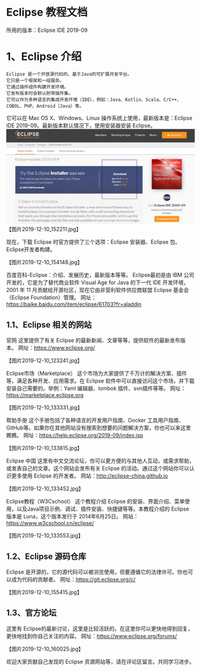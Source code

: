 # Eclipse 教程文档
所用的版本：Eclipse IDE 2019-09
# 1、Eclipse 介绍

    Eclipse 是一个开放源代码的、基于Java的可扩展开发平台。
    它只是一个框架和一组服务。
    它通过插件组件构建开发环境。
    它发布版本时会默认附带插件集。
    它可以作为多种语言的集成开发环境（IDE），例如：Java、Kotlin、Scala、C/C++、COBOL、PHP、Android（Java）等。

它可以在 Mac OS X、Windows、Linux 操作系统上使用，最新版本是：Eclipse IDE 2019-09。最新版本默认情况下，使用安装器安装 Eclipse。
![image](https://github.com/jijicai/IT-Document/blob/master/002教程文档/Eclipse/img/01/2019-12-10_152211.jpg)
【图片2019-12-10_152211.jpg】

现在，下载 Eclipse 时官方提供了三个选项：Eclipse 安装器、Eclipse 包、Eclipse开发者构建。

【图片2019-12-10_154148.jpg】

百度百科-Eclipse：介绍、发展历史，最新版本等等。
Eclipse最初是由 IBM 公司开发的，它是为了替代商业软件 Visual Age for Java 的下一代 IDE 开发环境，2001 年 11 月贡献给开源社区，现在它由非营利软件供应商联盟 Eclipse 基金会（Eclipse Foundation）管理。
网址：https://baike.baidu.com/item/eclipse/61703?fr=aladdin

## 1.1、Eclipse 相关的网站

官网
这里提供了有关 Eclipse 的最新新闻、文章等等，提供软件的最新发布版本。
网址：https://www.eclipse.org/

【图片2019-12-10_123241.jpg】

Eclipse市场（Marketplace）
这个市场为大家提供了千万计的解决方案、插件等，满足各种开发、应用需求。在 Eclipse 软件中可以直接访问这个市场，并下载安装自己需要的。举例：Yaml 编辑器、lombok 插件、svn插件等等。
网址：https://marketplace.eclipse.org

【图片2019-12-10_133331.jpg】

帮助手册
这个手册包括了各种语言的开发用户指南、Docker 工具用户指南、GitHub等。如果你在其他网站没有搜索到想要的问题解决方案，你也可以来这里瞧瞧。
网址：https://help.eclipse.org/2019-09/index.jsp

【图片2019-12-10_133815.jpg】

Eclipse 中国
这里有中文交流论坛，你可以更方便的与其他人互动，或需求帮助，或发表自己的文章。这个网站会发布有关 Eclipse 的活动。通过这个网站你可以认识更多使用 Eclipse 的开发者。
网站：http://eclipse-china.github.io

【图片2019-12-10_133452.jpg】

 Eclipse教程（W3Cschool）
 这个教程介绍 Eclipse 的安装、界面介绍、菜单使用，以及Java项目示例、调试、插件安装、快捷键等等。本教程介绍的 Eclipse 版本是 Luna，这个版本发行于 2014年6月25日。
 网站：https://www.w3cschool.cn/eclipse/

【图片2019-12-10_133553.jpg】

## 1.2、Eclipse 源码仓库

Eclipse 是开源的，它的源代码可以被浏览使用，但要遵循它的法律许可。你也可以成为代码的贡献者。
网址：https://git.eclipse.org/c/

【图片2019-12-10_155415.jpg】

## 1.3、官方论坛

这里有 Eclipse的最新讨论，这里是比较活跃的。在这里你可以更快地得到回复，更快地找到你自己关注的内容。
网址：https://www.eclipse.org/forums/

【图片2019-12-10_160025.jpg】

欢迎大家贡献自己发现的 Eclipse 资源网站等，请在评论区留言。共同学习进步。